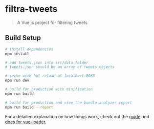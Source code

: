 # filtra-tweets

> A Vue.js project for filtering tweets

## Build Setup

``` bash
# install dependencies
npm install

# add tweets.json into src/data folder
# tweets.json should be an array of tweets objects

# serve with hot reload at localhost:8080
npm run dev

# build for production with minification
npm run build

# build for production and view the bundle analyzer report
npm run build --report
```

For a detailed explanation on how things work, check out the [guide](http://vuejs-templates.github.io/webpack/) and [docs for vue-loader](http://vuejs.github.io/vue-loader).
